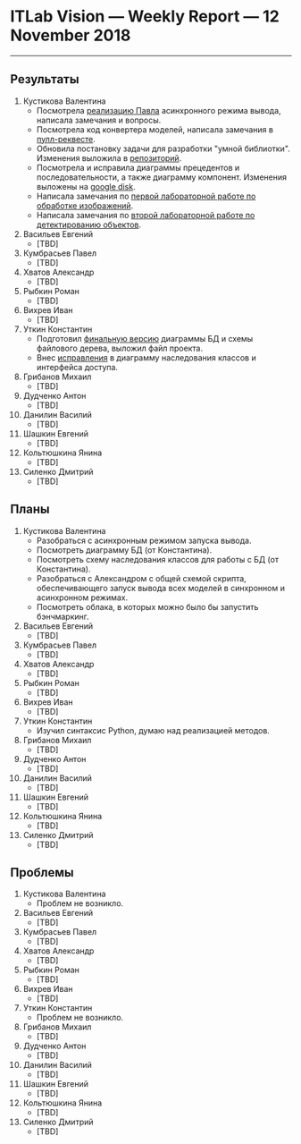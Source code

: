 ﻿# ITLab Vision — Weekly Report — 12 November 2018

----------------

## Результаты

  1. Кустикова Валентина
     - Посмотрела [реализацию Павла][inference-engine-async]
       асинхронного режима вывода, написала замечания и вопросы.
	 - Посмотрела код конвертера моделей, написала замечания
	   в [пулл-реквесте][converter].
	 - Обновила постановку задачи для разработки "умной библиотки".
       Изменения выложила в [репозиторий][openvino-smart-library-repo].
	 - Посмотрела и исправила диаграммы прецедентов и последовательности,
       а также диаграмму компонент. Изменения выложены на 
       [google disk][diagrams].
	 - Написала замечания по [первой лабораторной работе по обработке
       изображений][python-lab-imgproc].
	 - Написала замечания по [второй лабораторной работе по
       детектированию объектов][python-lab-detection].
  1. Васильев Евгений
     - [TBD]
  1. Кумбрасьев Павел
     - [TBD]
  1. Хватов Александр
     - [TBD]
  1. Рыбкин Роман
     - [TBD]
  1. Вихрев Иван
     - [TBD]
  1. Уткин Константин
     - Подготовил [финальную версию][openvino-gdrive] диаграммы БД и схемы файлового дерева, выложил файл проекта.
     - Внес [исправления][openvino-gdrive] в диаграмму наследования классов и интерфейса доступа.
  1. Грибанов Михаил
     - [TBD]
  1. Дудченко Антон
     - [TBD]
  1. Данилин Василий
     - [TBD]
  1. Шашкин Евгений
     - [TBD]
  1. Кольтюшкина Янина
     - [TBD]
  1. Силенко Дмитрий
     - [TBD]

## Планы

  1. Кустикова Валентина
     - Разобраться с асинхронным режимом запуска вывода.
	 - Посмотреть диаграмму БД (от Константина).
	 - Посмотреть схему наследования классов для работы с БД
	   (от Константина).
	 - Разобраться с Александром с общей схемой скрипта,
	   обеспечивающего запуск вывода всех моделей в синхронном
	   и асинхронном режимах.
	 - Посмотреть облака, в которых можно было бы запустить
	   бэнчмаркинг.
  1. Васильев Евгений
     - [TBD]
  1. Кумбрасьев Павел
     - [TBD]
  1. Хватов Александр
     - [TBD]
  1. Рыбкин Роман
     - [TBD]
  1. Вихрев Иван
     - [TBD]
  1. Уткин Константин
     - Изучил синтаксис Python, думаю над реализацией методов.
  1. Грибанов Михаил
     - [TBD]
  1. Дудченко Антон
     - [TBD]
  1. Данилин Василий
     - [TBD]
  1. Шашкин Евгений
     - [TBD]
  1. Кольтюшкина Янина
     - [TBD]
  1. Силенко Дмитрий
     - [TBD]
     

## Проблемы

  1. Кустикова Валентина
     - Проблем не возникло.
  1. Васильев Евгений
     - [TBD]
  1. Кумбрасьев Павел
     - [TBD]
  1. Хватов Александр
     - [TBD]
  1. Рыбкин Роман
     - [TBD]
  1. Вихрев Иван
     - [TBD]
  1. Уткин Константин
     - Проблем не возникло.
  1. Грибанов Михаил
     - [TBD]
  1. Дудченко Антон
     - [TBD]
  1. Данилин Василий
     - [TBD]
  1. Шашкин Евгений
     - [TBD]
  1. Кольтюшкина Янина
     - [TBD]
  1. Силенко Дмитрий
     - [TBD]


<!-- LINKS -->
[inference-engine-async]: https://github.com/itlab-vision/openvino-dl-benchmark/pull/3
[converter]: https://github.com/itlab-vision/openvino-dl-benchmark/pull/2
[openvino-smart-library-repo]: https://github.com/itlab-vision/openvino-smart-library
[diagrams]: https://drive.google.com/open?id=16XpSIUIOAAHyVgUwpj58Sp4UBJlI2B-r
[python-lab-imgproc]: https://github.com/IsinZ/OpenCV_lab1/pull/1
[python-lab-detection]: https://github.com/IsinZ/OpenCV_Lab2/pull/1
[openvino-gdrive]: https://drive.google.com/drive/folders/1TYyvUiU_d-_BnM_mYm5p-2dNk-co4UCw
